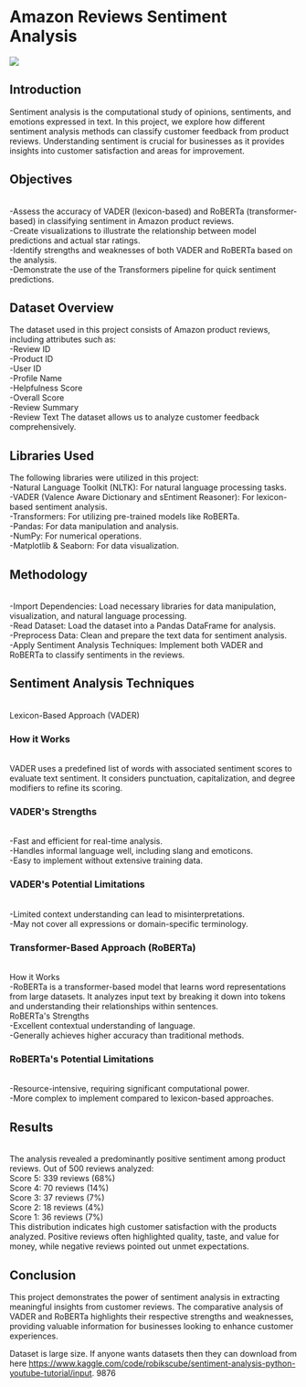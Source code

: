 <!DOCTYPE html>
<html lang="en">
<head>
</head>
<body>
    <h1>Amazon Reviews Sentiment Analysis</h1>
    <img src = 'https://miro.medium.com/v2/resize:fit:594/1*Yzvu3Fgk-2eZDHmQ1tqgrA.png'>
    

## Introduction
Sentiment analysis is the computational study of opinions, sentiments, and emotions expressed in text. In this project, we explore how different sentiment analysis methods can classify customer feedback from product reviews. Understanding sentiment is crucial for businesses as it provides insights into customer satisfaction and areas for improvement.
## Objectives
<br>-Assess the accuracy of VADER (lexicon-based) and RoBERTa (transformer-based) in classifying sentiment in Amazon product reviews.
<br>-Create visualizations to illustrate the relationship between model predictions and actual star ratings.
<br>-Identify strengths and weaknesses of both VADER and RoBERTa based on the analysis.
<br>-Demonstrate the use of the Transformers pipeline for quick sentiment predictions.
## Dataset Overview
The dataset used in this project consists of Amazon product reviews, including attributes such as:
<br>-Review ID
<br>-Product ID
<br>-User ID
<br>-Profile Name
<br>-Helpfulness Score
<br>-Overall Score
<br>-Review Summary
<br>-Review Text
The dataset allows us to analyze customer feedback comprehensively.
## Libraries Used
The following libraries were utilized in this project:
<br>-Natural Language Toolkit (NLTK): For natural language processing tasks.
<br>-VADER (Valence Aware Dictionary and sEntiment Reasoner): For lexicon-based sentiment analysis.
<br>-Transformers: For utilizing pre-trained models like RoBERTa.
<br>-Pandas: For data manipulation and analysis.
<br>-NumPy: For numerical operations.
<br>-Matplotlib & Seaborn: For data visualization.
## Methodology
<br>-Import Dependencies: Load necessary libraries for data manipulation, visualization, and natural language processing.
<br>-Read Dataset: Load the dataset into a Pandas DataFrame for analysis.
<br>-Preprocess Data: Clean and prepare the text data for sentiment analysis.
<br>-Apply Sentiment Analysis Techniques: Implement both VADER and RoBERTa to classify sentiments in the reviews.
## Sentiment Analysis Techniques
<br>Lexicon-Based Approach (VADER)
<br><h3>How it Works</h3>
<br>VADER uses a predefined list of words with associated sentiment scores to evaluate text sentiment. It considers punctuation, capitalization, and degree modifiers to refine its scoring.
<br><h3>VADER's Strengths</h3>
<br>-Fast and efficient for real-time analysis.
<br>-Handles informal language well, including slang and emoticons.
<br>-Easy to implement without extensive training data.
<br><h3>VADER's Potential Limitations</h3>
<br>-Limited context understanding can lead to misinterpretations.
<br>-May not cover all expressions or domain-specific terminology.
<br><h3>Transformer-Based Approach (RoBERTa)</h3>
<br>How it Works
<br>-RoBERTa is a transformer-based model that learns word representations from large datasets. It analyzes input text by breaking it down into tokens and understanding their relationships within sentences.
<br>RoBERTa's Strengths
<br>-Excellent contextual understanding of language.
<br>-Generally achieves higher accuracy than traditional methods.
<br><h3>RoBERTa's Potential Limitations</h3>
<br>-Resource-intensive, requiring significant computational power.
<br>-More complex to implement compared to lexicon-based approaches.
## Results
<br>The analysis revealed a predominantly positive sentiment among product reviews. Out of 500 reviews analyzed:
<br>Score 5: 339 reviews (68%)
<br>Score 4: 70 reviews (14%)
<br>Score 3: 37 reviews (7%)
<br>Score 2: 18 reviews (4%)
<br>Score 1: 36 reviews (7%)
<br>This distribution indicates high customer satisfaction with the products analyzed. Positive reviews often highlighted quality, taste, and value for money, while negative reviews pointed out unmet expectations.
## Conclusion
This project demonstrates the power of sentiment analysis in extracting meaningful insights from customer reviews. The comparative analysis of VADER and RoBERTa highlights their respective strengths and weaknesses, providing valuable information for businesses looking to enhance customer experiences.

Dataset is large size. If anyone wants datasets then they can download from here https://www.kaggle.com/code/robikscube/sentiment-analysis-python-youtube-tutorial/input.
9876
</body>
</html>
